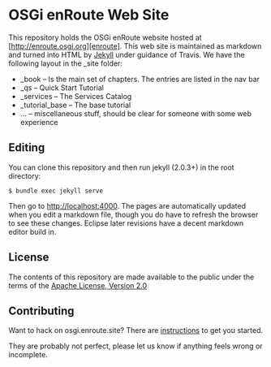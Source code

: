 # OSGi enRoute Web Site

This repository holds the OSGi enRoute website hosted at [http://enroute.osgi.org][enroute]. This web site is maintained as markdown and turned into HTML by [Jekyll][jekyll] under guidance of Travis. We have the following layout in the _site folder:

* _book – Is the main set of chapters. The entries are listed in the nav bar
* _qs – Quick Start Tutorial
* _services – The Services Catalog
* _tutorial_base – The base tutorial
* ... – miscellaneous stuff, should be clear for someone with some web experience 

## Editing

You can clone this repository and then run jekyll (2.0.3+) in the root directory:

	$ bundle exec jekyll serve

Then go to [http://localhost:4000](http://localhost:4000). The pages are automatically updated when you edit a markdown file, though you do have to refresh the browser to see these changes. Eclipse later revisions have a decent markdown editor build in.

## License

The contents of this repository are made available to the public under the terms of the [Apache License, Version 2.0](https://www.apache.org/licenses/LICENSE-2.0)

## Contributing

Want to hack on osgi.enroute.site? There are [instructions](CONTRIBUTING.md) to get you
started.

They are probably not perfect, please let us know if anything feels
wrong or incomplete.

[enroute]: http://enroute.osgi.org
[jekyll]: http://jekyllrb.com/
